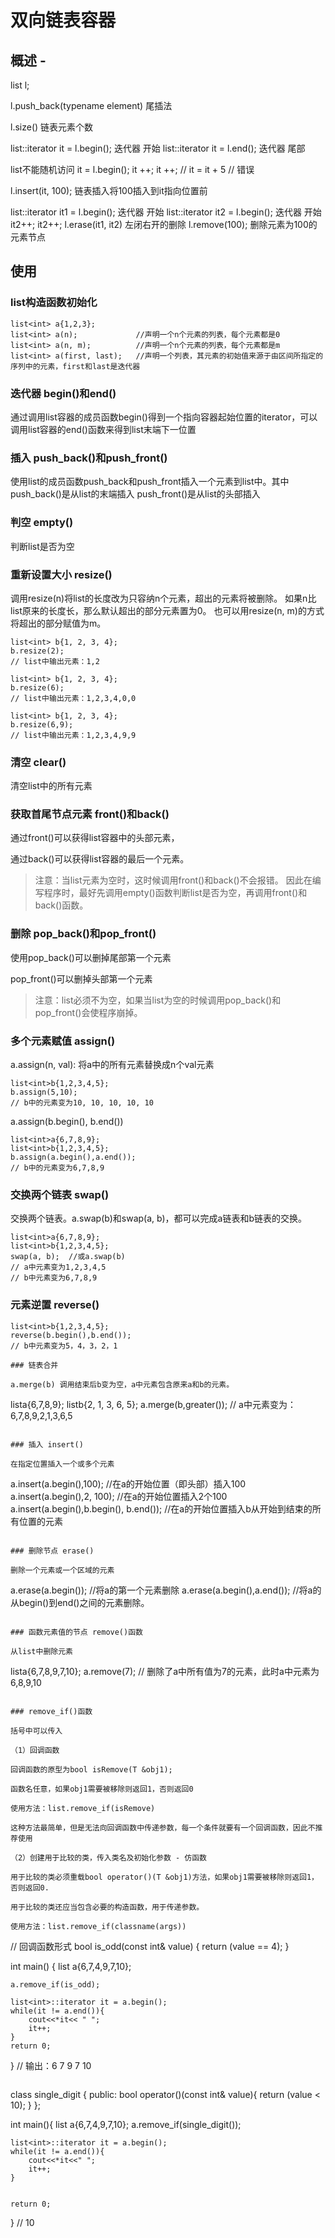 

# 双向链表容器

## 概述 - 
list<typename>	l;

l.push_back(typename element)	尾插法

l.size()				链表元素个数

list<typename>::iterator	it = l.begin();		迭代器 开始
list<typename>::iterator	it = l.end();		迭代器 尾部

list不能随机访问
it = l.begin();
it ++;
it ++;
// it = it + 5		// 错误


l.insert(it, 100);		链表插入将100插入到it指向位置前  

list<typename>::iterator	it1 = l.begin();		迭代器 开始
list<typename>::iterator	it2 = l.begin();		迭代器 开始
it2++;
it2++;
l.erase(it1, it2)	左闭右开的删除
l.remove(100);		删除元素为100的元素节点



## 使用

### list构造函数初始化
```
list<int> a{1,2,3};
list<int> a(n);    			//声明一个n个元素的列表，每个元素都是0
list<int> a(n, m);  		//声明一个n个元素的列表，每个元素都是m
list<int> a(first, last);  	//声明一个列表，其元素的初始值来源于由区间所指定的序列中的元素，first和last是迭代器
```

### 迭代器 begin()和end()

通过调用list容器的成员函数begin()得到一个指向容器起始位置的iterator，可以调用list容器的end()函数来得到list末端下一位置

### 插入 push_back()和push_front()

使用list的成员函数push_back和push_front插入一个元素到list中。其中
	push_back()是从list的末端插入
	push_front()是从list的头部插入

### 判空 empty()

判断list是否为空

### 重新设置大小 resize()

调用resize(n)将list的长度改为只容纳n个元素，超出的元素将被删除。
如果n比list原来的长度长，那么默认超出的部分元素置为0。
也可以用resize(n, m)的方式将超出的部分赋值为m。
```
list<int> b{1, 2, 3, 4};
b.resize(2);
// list中输出元素：1,2

list<int> b{1, 2, 3, 4};
b.resize(6);
// list中输出元素：1,2,3,4,0,0

list<int> b{1, 2, 3, 4};
b.resize(6,9);
// list中输出元素：1,2,3,4,9,9
```

### 清空 clear()

清空list中的所有元素

### 获取首尾节点元素 front()和back()

通过front()可以获得list容器中的头部元素，

通过back()可以获得list容器的最后一个元素。

> 注意：当list元素为空时，这时候调用front()和back()不会报错。
因此在编写程序时，最好先调用empty()函数判断list是否为空，再调用front()和back()函数。

### 删除 pop_back()和pop_front()

使用pop_back()可以删掉尾部第一个元素

pop_front()可以删掉头部第一个元素

> 注意：list必须不为空，如果当list为空的时候调用pop_back()和pop_front()会使程序崩掉。

### 多个元素赋值 assign()

a.assign(n, val): 将a中的所有元素替换成n个val元素
```
list<int>b{1,2,3,4,5};
b.assign(5,10);
// b中的元素变为10, 10, 10, 10, 10
```
a.assign(b.begin(), b.end()) 
```
list<int>a{6,7,8,9};
list<int>b{1,2,3,4,5};
b.assign(a.begin(),a.end());
// b中的元素变为6,7,8,9
```

### 交换两个链表 swap()

交换两个链表。a.swap(b)和swap(a, b)，都可以完成a链表和b链表的交换。
```
list<int>a{6,7,8,9};
list<int>b{1,2,3,4,5};
swap(a, b);  //或a.swap(b)
// a中元素变为1,2,3,4,5
// b中元素变为6,7,8,9
```

### 元素逆置 reverse()
```
list<int>b{1,2,3,4,5};
reverse(b.begin(),b.end());
// b中元素变为5，4，3，2，1

### 链表合并

a.merge(b) 调用结束后b变为空，a中元素包含原来a和b的元素。
```
list<int>a{6,7,8,9};
list<int>b{2, 1, 3, 6, 5};
a.merge(b,greater<int>());
// a中元素变为：6,7,8,9,2,1,3,6,5
```

### 插入 insert()

在指定位置插入一个或多个元素
```
a.insert(a.begin(),100);  				//在a的开始位置（即头部）插入100
a.insert(a.begin(),2, 100);   			//在a的开始位置插入2个100
a.insert(a.begin(),b.begin(), b.end());	//在a的开始位置插入b从开始到结束的所有位置的元素
```

### 删除节点 erase()

删除一个元素或一个区域的元素
```
a.erase(a.begin());  //将a的第一个元素删除
a.erase(a.begin(),a.end());  //将a的从begin()到end()之间的元素删除。
```

### 函数元素值的节点 remove()函数

从list中删除元素
```
list<int>a{6,7,8,9,7,10};
a.remove(7);
// 删除了a中所有值为7的元素，此时a中元素为6,8,9,10
```

### remove_if()函数

括号中可以传入

（1）回调函数

回调函数的原型为bool isRemove(T &obj1);

函数名任意，如果obj1需要被移除则返回1，否则返回0

使用方法：list.remove_if(isRemove)

这种方法最简单，但是无法向回调函数中传递参数，每一个条件就要有一个回调函数，因此不推荐使用

（2）创建用于比较的类，传入类名及初始化参数 - 仿函数

用于比较的类必须重载bool operator()(T &obj1)方法，如果obj1需要被移除则返回1，否则返回0.

用于比较的类还应当包含必要的构造函数，用于传递参数。

使用方法：list.remove_if(classname(args))

```
// 回调函数形式
bool is_odd(const int& value) {
	return (value == 4);
}

int main() {
	list<int> a{6,7,4,9,7,10};

	a.remove_if(is_odd);

	list<int>::iterator it = a.begin();
	while(it != a.end()){
		cout<<*it<< " ";
		it++;
	}
	return 0;
}
// 输出：6 7 9 7 10
```
```
class single_digit {
	public:
		bool operator()(const int& value){
			return (value < 10);
		}
};

int main(){
	list<int> a{6,7,4,9,7,10};
	a.remove_if(single_digit());

	list<int>::iterator it = a.begin();
	while(it != a.end()){
		cout<<*it<<" ";
		it++;
	}


	return 0;
}
// 10
```
